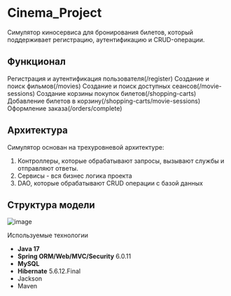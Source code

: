 # Cinema_Project
Симулятор киносервиса для бронирования билетов, который поддерживает регистрацию, аутентификацию и CRUD-операции.
## Функционал
Регистрация и аутентификация пользователя(/register)
Создание и поиск фильмов(/movies)
Создание и поиск доступных сеансов(/movie-sessions)
Создание корзины покупок билетов(/shopping-carts)
Добавление билетов в корзину(/shopping-carts/movie-sessions)
Оформление заказа(/orders/complete)
## Архитектура
Симулятор основан на трехуровневой архитектуре:
1. Контроллеры, которые обрабатывают запросы, вызывают службы и отправляют ответы.
2. Сервисы - вся бизнес логика проекта
3. DAO, которые обрабатывают CRUD операции с базой данных

## Структура модели
![image](https://github.com/AleksandrRubsov/Cinema_Project/assets/70627203/0f680319-32df-48df-9550-cc0624185e38)

Используемые технологии
+ **Java 17**
+ **Spring ORM/Web/MVC/Security** 6.0.11
+ **MySQL**
+ **Hibernate** 5.6.12.Final
+ Jackson
+ Maven
